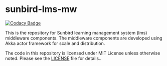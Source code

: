 # sunbird-lms-mw

[![Codacy Badge](https://api.codacy.com/project/badge/Grade/66f3f2f252f3454388b58730cc3a7c22)](https://app.codacy.com/app/sunbird-bot/sunbird-lms-mw?utm_source=github.com&utm_medium=referral&utm_content=project-sunbird/sunbird-lms-mw&utm_campaign=Badge_Grade_Settings)

This is the repository for Sunbird learning management system (lms) middleware components. The middleware components are developed using Akka actor framework for scale and distribution.

The code in this repository is licensed under MIT License unless otherwise noted. Please see the [LICENSE](https://github.com/project-sunbird/sunbird-lms-mw/blob/master/LICENSE) file for details..
